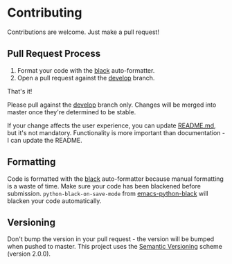 # Contributing

Contributions are welcome. Just make a pull request! 

## Pull Request Process

1. Format your code with the [black](https://github.com/python/black) auto-formatter.
2. Open a pull request against the [develop](https://github.com/jcaw/porthole-client-python/tree/develop) branch.

That's it!

Please pull against the [develop](https://github.com/jcaw/porthole-client-python/tree/develop) branch only. Changes will be
merged into master once they're determined to be stable.

If your change affects the user experience, you can update
[README.md](tree/develop/README.md), but it's not mandatory. Functionality is
more important than documentation - I can update the README.

## Formatting

Code is formatted with the [black](https://github.com/python/black)
auto-formatter because manual formatting is a waste of time. Make sure your code
has been blackened before submission. `python-black-on-save-mode` from
[emacs-python-black](https://github.com/wbolster/emacs-python-black) will
blacken your code automatically.

## Versioning

Don't bump the version in your pull request - the version will be bumped when
pushed to master. This project uses the [Semantic
Versioning](https://semver.org/) scheme (version 2.0.0). 
